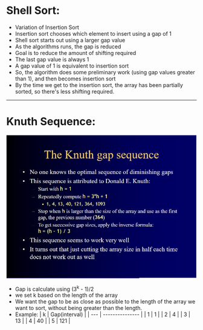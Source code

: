 # Shell Sort:
* Variation of Insertion Sort  
* Insertion sort chooses which element to insert using a gap of 1  
* Shell sort starts out using a larger gap value  
* As the algorithms runs, the gap is reduced  
* Goal is to reduce the amount of shifting required  
* The last gap value is always 1  
* A gap value of 1 is equivalent to insertion sort  
* So, the algorithm does some preliminary work (using gap values greater than 1), and then becomes insertion sort   
* By the time we get to the insertion sort, the array has been partially sorted, so there's less shifting required.

----------------------------------------------------------------------------------------------------------------------
# Knuth Sequence:
![Knuth Sequence](https://github.com/nhatmn2/Java/blob/master/SortingAlgorithm/ShellSort/Knuth%20Sequence.JPG)  
* Gap is calculate using (3<sup>k</sup> - 1)/2  
* we set k based on the length of the array  
* We want the gap to be as close as possible to the length of the array we want to sort, without being greater than the length.  
* Example:
| k 	| Gap(interval) 	|
| ---	| ---------------	|
| 1 	| 1             	|
| 2 	| 4             	|
| 3 	| 13            	|
| 4 	| 40            	|
| 5 	| 121           	|